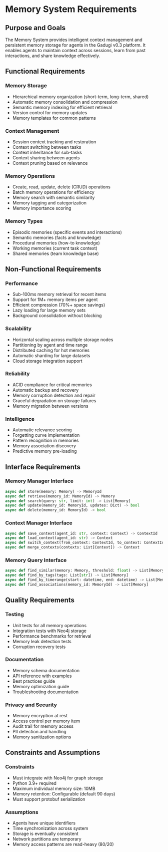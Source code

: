 # Memory System Requirements

## Purpose and Goals

The Memory System provides intelligent context management and persistent memory storage for agents in the Gadugi v0.3 platform. It enables agents to maintain context across sessions, learn from past interactions, and share knowledge effectively.

## Functional Requirements

### Memory Storage
- Hierarchical memory organization (short-term, long-term, shared)
- Automatic memory consolidation and compression
- Semantic memory indexing for efficient retrieval
- Version control for memory updates
- Memory templates for common patterns

### Context Management
- Session context tracking and restoration
- Context switching between tasks
- Context inheritance for sub-tasks
- Context sharing between agents
- Context pruning based on relevance

### Memory Operations
- Create, read, update, delete (CRUD) operations
- Batch memory operations for efficiency
- Memory search with semantic similarity
- Memory tagging and categorization
- Memory importance scoring

### Memory Types
- Episodic memories (specific events and interactions)
- Semantic memories (facts and knowledge)
- Procedural memories (how-to knowledge)
- Working memories (current task context)
- Shared memories (team knowledge base)

## Non-Functional Requirements

### Performance
- Sub-100ms memory retrieval for recent items
- Support for 1M+ memory items per agent
- Efficient compression (70%+ space savings)
- Lazy loading for large memory sets
- Background consolidation without blocking

### Scalability
- Horizontal scaling across multiple storage nodes
- Partitioning by agent and time range
- Distributed caching for hot memories
- Automatic sharding for large datasets
- Cloud storage integration support

### Reliability
- ACID compliance for critical memories
- Automatic backup and recovery
- Memory corruption detection and repair
- Graceful degradation on storage failures
- Memory migration between versions

### Intelligence
- Automatic relevance scoring
- Forgetting curve implementation
- Pattern recognition in memories
- Memory association discovery
- Predictive memory pre-loading

## Interface Requirements

### Memory Manager Interface
```python
async def store(memory: Memory) -> MemoryId
async def retrieve(memory_id: MemoryId) -> Memory
async def search(query: str, limit: int) -> List[Memory]
async def update(memory_id: MemoryId, updates: Dict) -> bool
async def delete(memory_id: MemoryId) -> bool
```

### Context Manager Interface
```python
async def save_context(agent_id: str, context: Context) -> ContextId
async def load_context(agent_id: str) -> Context
async def switch_context(from_context: ContextId, to_context: ContextId)
async def merge_contexts(contexts: List[Context]) -> Context
```

### Memory Query Interface
```python
async def find_similar(memory: Memory, threshold: float) -> List[Memory]
async def find_by_tags(tags: List[str]) -> List[Memory]
async def find_by_timerange(start: datetime, end: datetime) -> List[Memory]
async def find_associations(memory_id: MemoryId) -> List[Memory]
```

## Quality Requirements

### Testing
- Unit tests for all memory operations
- Integration tests with Neo4j storage
- Performance benchmarks for retrieval
- Memory leak detection tests
- Corruption recovery tests

### Documentation
- Memory schema documentation
- API reference with examples
- Best practices guide
- Memory optimization guide
- Troubleshooting documentation

### Privacy and Security
- Memory encryption at rest
- Access control per memory item
- Audit trail for memory access
- PII detection and handling
- Memory sanitization options

## Constraints and Assumptions

### Constraints
- Must integrate with Neo4j for graph storage
- Python 3.9+ required
- Maximum individual memory size: 10MB
- Memory retention: Configurable (default 90 days)
- Must support protobuf serialization

### Assumptions
- Agents have unique identifiers
- Time synchronization across system
- Storage is eventually consistent
- Network partitions are temporary
- Memory access patterns are read-heavy (80/20)

